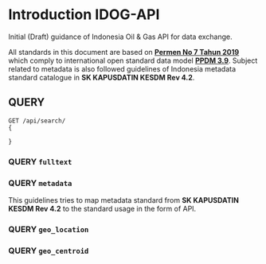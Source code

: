 # Introduction IDOG-API
Initial (Draft) guidance of Indonesia Oil &amp; Gas API for data exchange.

All standards in this document are based on [**Permen No 7 Tahun 2019**](https://jdih.esdm.go.id/peraturan/Permen%20ESDM%20Nomor%207%20Tahun%202019.pdf) which comply to international open standard data model [**PPDM 3.9**](https://docs.ppdm.org/). Subject related to metadata is also followed guidelines of Indonesia metadata standard catalogue in **SK KAPUSDATIN KESDM Rev 4.2**.



## QUERY
```
GET /api/search/
{

}

```

### QUERY `fulltext`

### QUERY `metadata`
This guidelines tries to map metadata standard from **SK KAPUSDATIN KESDM Rev 4.2** to the standard usage in the form of API.

### QUERY `geo_location`

### QUERY `geo_centroid`
